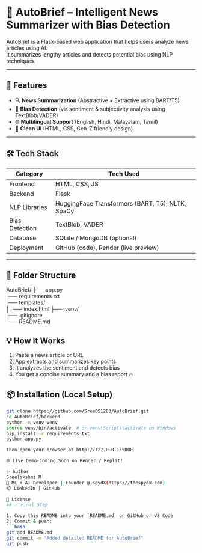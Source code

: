 # 🧠 AutoBrief – Intelligent News Summarizer with Bias Detection

AutoBrief is a Flask-based web application that helps users analyze news articles using AI.  
It summarizes lengthy articles and detects potential bias using NLP techniques.

---

## 🚀 Features

- 🔍 **News Summarization** (Abstractive + Extractive using BART/T5)
- 🧭 **Bias Detection** (via sentiment & subjectivity analysis using TextBlob/VADER)
- 🌐 **Multilingual Support** (English, Hindi, Malayalam, Tamil)
- 🎨 **Clean UI** (HTML, CSS, Gen-Z friendly design)

---

## 🛠️ Tech Stack

| Category       | Tech Used |
|----------------|-----------|
| Frontend       | HTML, CSS, JS |
| Backend        | Flask |
| NLP Libraries  | HuggingFace Transformers (BART, T5), NLTK, SpaCy |
| Bias Detection | TextBlob, VADER |
| Database       | SQLite / MongoDB (optional) |
| Deployment     | GitHub (code), Render (live preview) |

---

## 📂 Folder Structure
AutoBrief/
├── app.py                
├── requirements.txt       
├── templates/             
│   └── index.html
├── .venv/                 
├── .gitignore            
└── README.md              


## 💡 How It Works

1. Paste a news article or URL
2. App extracts and summarizes key points
3. It analyzes the sentiment and detects bias
4. You get a concise summary and a bias report 🔥

## 📦 Installation (Local Setup)

```bash
git clone https://github.com/Sree051203/AutoBrief.git
cd AutoBrief/backend
python -m venv venv
source venv/bin/activate  # or venv\Scripts\activate on Windows
pip install -r requirements.txt
python app.py

Then open your browser at http://127.0.0.1:5000

🌐 Live Demo-Coming Soon on Render / Replit!

✨ Author
Sreelakshmi M
🚀 ML + AI Developer | Founder @ spydX(https://thespydx.com)
📫 LinkedIn | GitHub 

📜 License
## ✅ Final Step

1. Copy this README into your `README.md` on GitHub or VS Code
2. Commit & push:
```bash
git add README.md
git commit -m "Added detailed README for AutoBrief"
git push

